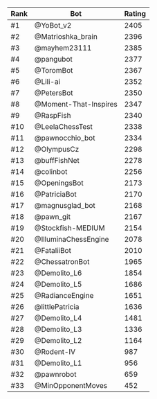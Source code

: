 Rank|Bot|Rating
---|---|---
#1|@YoBot_v2|2405
#2|@Matrioshka_brain|2396
#3|@mayhem23111|2385
#4|@pangubot|2377
#5|@ToromBot|2367
#6|@Lili-ai|2352
#7|@PetersBot|2350
#8|@Moment-That-Inspires|2347
#9|@RaspFish|2340
#10|@LeelaChessTest|2338
#11|@pawnocchio_bot|2334
#12|@OlympusCz|2298
#13|@buffFishNet|2278
#14|@colinbot|2256
#15|@OpeningsBot|2173
#16|@PatriciaBot|2170
#17|@magnusglad_bot|2168
#18|@pawn_git|2167
#19|@Stockfish-MEDIUM|2154
#20|@IlluminaChessEngine|2078
#21|@FataliiBot|2010
#22|@ChessatronBot|1965
#23|@Demolito_L6|1854
#24|@Demolito_L5|1686
#25|@RadianceEngine|1651
#26|@littlePatricia|1636
#27|@Demolito_L4|1481
#28|@Demolito_L3|1336
#29|@Demolito_L2|1164
#30|@Rodent-IV|987
#31|@Demolito_L1|956
#32|@pawnrobot|659
#33|@MinOpponentMoves|452
